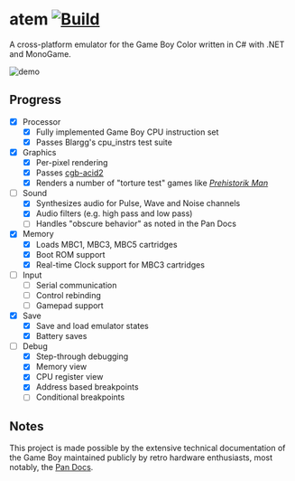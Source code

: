 atem [![Build](https://github.com/tyler-m/atem/actions/workflows/ci.yml/badge.svg)](https://github.com/tyler-m/atem/actions/workflows/ci.yml)
===

A cross-platform emulator for the Game Boy Color written in C# with .NET and MonoGame.

![demo](https://github.com/tyler-m/atem/assets/7759273/3ac33f7a-4caa-4ef3-81b6-41bc6b482adf)

Progress
---
- [X] Processor
  - [X] Fully implemented Game Boy CPU instruction set
  - [X] Passes Blargg's cpu_instrs test suite
- [X] Graphics
  - [X] Per-pixel rendering
  - [X] Passes [cgb-acid2](https://github.com/mattcurrie/cgb-acid2)
  - [X] Renders a number of "torture test" games like [_Prehistorik Man_](https://eldred.fr/blog/prehistorik/)
- [ ] Sound
  - [X] Synthesizes audio for Pulse, Wave and Noise channels
  - [X] Audio filters (e.g. high pass and low pass)
  - [ ] Handles "obscure behavior" as noted in the Pan Docs
- [X] Memory
  - [X] Loads MBC1, MBC3, MBC5 cartridges
  - [X] Boot ROM support
  - [X] Real-time Clock support for MBC3 cartridges
- [ ] Input
  - [ ] Serial communication
  - [ ] Control rebinding
  - [ ] Gamepad support
- [X] Save
  - [X] Save and load emulator states
  - [X] Battery saves
- [ ] Debug
  - [X] Step-through debugging
  - [X] Memory view
  - [X] CPU register view
  - [X] Address based breakpoints
  - [ ] Conditional breakpoints

Notes
---
This project is made possible by the extensive technical documentation of the Game Boy maintained publicly by retro hardware enthusiasts, most notably, the [Pan Docs](https://github.com/gbdev/pandocs).